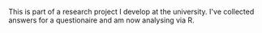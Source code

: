 This is part of a research project I develop at the university.
I've collected answers for a questionaire and am now analysing via R.
